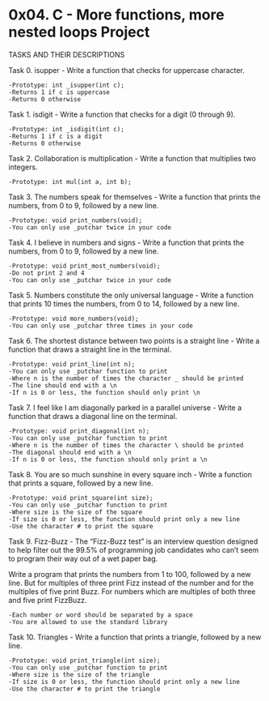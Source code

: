 # 0x04. C - More functions, more nested loops Project

TASKS AND THEIR DESCRIPTIONS

Task 0. isupper - Write a function that checks for uppercase character.

	-Prototype: int _isupper(int c);
	-Returns 1 if c is uppercase
	-Returns 0 otherwise

Task 1. isdigit - Write a function that checks for a digit (0 through 9).

	-Prototype: int _isdigit(int c);
	-Returns 1 if c is a digit
	-Returns 0 otherwise

Task 2. Collaboration is multiplication - Write a function that multiplies two integers.

	-Prototype: int mul(int a, int b);

Task 3. The numbers speak for themselves - Write a function that prints the numbers, from 0 to 9, followed by a new line.

	-Prototype: void print_numbers(void);
	-You can only use _putchar twice in your code

Task 4. I believe in numbers and signs - Write a function that prints the numbers, from 0 to 9, followed by a new line.

	-Prototype: void print_most_numbers(void);
	-Do not print 2 and 4
	-You can only use _putchar twice in your code

Task 5. Numbers constitute the only universal language - Write a function that prints 10 times the numbers, from 0 to 14, followed by a new line.

	-Prototype: void more_numbers(void);
	-You can only use _putchar three times in your code

Task 6. The shortest distance between two points is a straight line - Write a function that draws a straight line in the terminal.

	-Prototype: void print_line(int n);
	-You can only use _putchar function to print
	-Where n is the number of times the character _ should be printed
	-The line should end with a \n
	-If n is 0 or less, the function should only print \n

Task 7. I feel like I am diagonally parked in a parallel universe - Write a function that draws a diagonal line on the terminal.

	-Prototype: void print_diagonal(int n);
	-You can only use _putchar function to print
	-Where n is the number of times the character \ should be printed
	-The diagonal should end with a \n
	-If n is 0 or less, the function should only print a \n

Task 8. You are so much sunshine in every square inch - Write a function that prints a square, followed by a new line.

	-Prototype: void print_square(int size);
	-You can only use _putchar function to print
	-Where size is the size of the square
	-If size is 0 or less, the function should print only a new line
	-Use the character # to print the square

Task 9. Fizz-Buzz - The “Fizz-Buzz test” is an interview question designed to help filter out the 99.5% of programming job candidates who can’t seem to program their way out of a wet paper bag.

Write a program that prints the numbers from 1 to 100, followed by a new line. But for multiples of three print Fizz instead of the number and for the multiples of five print Buzz. For numbers which are multiples of both three and five print FizzBuzz.

	-Each number or word should be separated by a space
	-You are allowed to use the standard library

Task 10. Triangles - Write a function that prints a triangle, followed by a new line.

	-Prototype: void print_triangle(int size);
	-You can only use _putchar function to print
	-Where size is the size of the triangle
	-If size is 0 or less, the function should print only a new line
	-Use the character # to print the triangle


